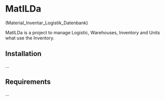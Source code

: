 # MatILDa
(Material_Inventar_Logistik_Datenbank)

MatILDa is a project to manage Logistic, Warehouses, Inventory and Units what use the Inventory.

## Installation

...

## Requirements

...
